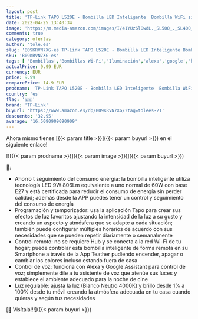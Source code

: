 ```yaml
---
layout: post
title: 'TP-Link TAPO L520E - Bombilla LED Inteligente  Bombilla WiFi sin necesidad de Hub  Blanco Neutro 4000K  Regulable E27  8.7W/ 806lm  Compatible Alexa  Echo y Google Home'
date: 2022-04-25 13:40:34
image: 'https://m.media-amazon.com/images/I/41YUz6lOwdL._SL500_._SL400_.jpg'
comments: true
category: ofertas
author: 'tole.es'
slug: 'B09KRVN7XG-es TP-Link TAPO L520E - Bombilla LED Inteligente Bombilla...'
sku: 'B09KRVN7XG-es'
tags: [ 'Bombillas','Bombillas Wi-Fi','Iluminación','alexa','google','home','tp-link','🇪🇸', ]
actualPrice: 9.99 EUR
currency: EUR
price: 9.99
comparePrice: 14.9 EUR
prodname: 'TP-Link TAPO L520E - Bombilla LED Inteligente  Bombilla WiFi sin necesidad de Hub  Blanco Neutro 4000K  Regulable E27  8.7W/ 806lm  Compatible Alexa  Echo y Google Home'
country: 'es'
flag: '🇪🇸'
brand: 'TP-Link'
buyurl: 'https://www.amazon.es/dp/B09KRVN7XG/?tag=tolees-21'
descuento: '32.95'
average: '16.5090909090909'
---
```


Ahora mismo tienes [{{< param title >}}]({{< param buyurl >}}) en el siguiente enlace!

[![{{< param prodname >}}]({{< param image >}})]({{< param buyurl >}})

🔎:

- Ahorro t seguimiento del consumo energía: la bombilla inteligente utiliza tecnología LED 9W 806Lm equivalente a uno normal de 60W con base E27 y está certificada para reducir el consumo de energía sin perder calidad; además desde la APP puedes tener un control y seguimiento del consumo de energía
- Programación y temporizador: usa la aplicación Tapo para crear sus efectos de luz favoritos ajustando la intensidad de la luz a su gusto y creando un aspecto y atmósfera que se adapte a cada situación; también puede configurar múltiples horarios de acuerdo con sus necesidades que se pueden repetir diariamente o semanalmente
- Control remoto: no se requiere Hub y se conecta a la red Wi-Fi de tu hogar; puede controlar esta bombilla inteligente de forma remota en su Smartphone a través de la App Teather pudiendo encender, apagar o cambiar los colores incluso estando fuera de casa
- Control de voz: funciona con Alexa y Google Assistant para control de voz; simplemente dile a tu asistente de voz que atenúe sus luces y establece el ambiente adecuado para la noche de cine
- Luz regulable: ajusta la luz (Blanco Neutro 4000K) y brillo desde 1% a 100% desde tu móvil creando la atmósfera adecuada en tu casa cuando quieras y según tus necesidades

[🛒 Visítala!!!]({{< param buyurl >}})

